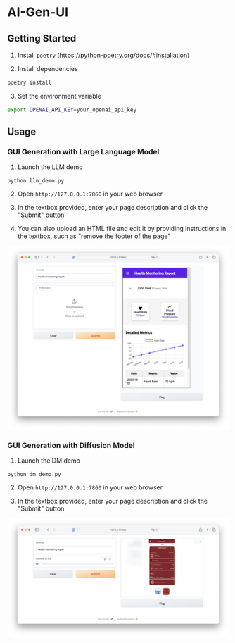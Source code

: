 # AI-Gen-UI

## Getting Started

1. Install `poetry` (https://python-poetry.org/docs/#installation)

2. Install dependencies
```bash
poetry install
```

3. Set the environment variable
```bash
export OPENAI_API_KEY=your_openai_api_key
```

## Usage

### GUI Generation with Large Language Model

1. Launch the LLM demo
```
python llm_demo.py
```

2. Open `http://127.0.0.1:7860` in your web browser

3. In the textbox provided, enter your page description and click the "Submit" button

4. You can also upload an HTML file and edit it by providing instructions in the textbox, such as "remove the footer of the page"

![image](./assets/llm-gen.png)


### GUI Generation with Diffusion Model

1. Launch the DM demo
```
python dm_demo.py
```

2. Open `http://127.0.0.1:7860` in your web browser

3. In the textbox provided, enter your page description and click the "Submit" button

![image](./assets/dm-gen.png)
